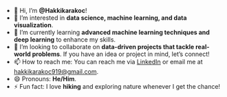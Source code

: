 - 👋 Hi, I’m **@Hakkikarakoc**!
- 👀 I’m interested in **data science, machine learning, and data visualization**.
- 🌱 I’m currently learning **advanced machine learning techniques and deep learning** to enhance my skills.
- 💞️ I’m looking to collaborate on **data-driven projects that tackle real-world problems**. If you have an idea or project in mind, let’s connect!
- 📫 How to reach me: You can reach me via [LinkedIn](your-linkedin-url) or email me at [hakkikarakoc919@gmail.com](mailto:ikkah90@gmail.com).
- 😄 Pronouns: **He/Him**.
- ⚡ Fun fact: I love **hiking** and exploring nature whenever I get the chance!

<!---
Hakkikarakoc/Hakkikarakoc is a ✨ special ✨ repository because its `README.md` (this file) appears on your GitHub profile.
You can click the Preview link to take a look at your changes.
--->
